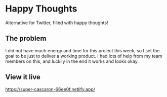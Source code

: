 # Happy Thoughts

Alternative for Twitter, filled with happy thoughts!

## The problem

I did not have much energy and time for this project this week, so I set the goal to be just to deliver a working product. I had lots of help from my team members on this, and luckily in the end it works and looks okay.

## View it live

https://super-cascaron-66ee0f.netlify.app/
